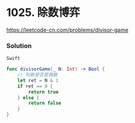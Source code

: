 # 1025. 除数博弈

<https://leetcode-cn.com/problems/divisor-game>

### Solution

`Swift`

```swift
func divisorGame(_ N: Int) -> Bool {
    // 判断是否是偶数
    let ret = N & 1
    if ret == 0 {
        return true
    } else {
        return false
    }
}

```
